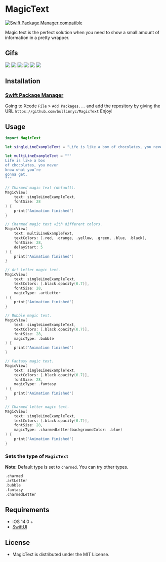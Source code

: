 # MagicText

[![Swift Package Manager compatible](https://img.shields.io/badge/SPM-compatible-brightgreen.svg)](https://github.com/apple/swift-package-manager)

Magic text is the perfect solution when you need to show a small amount of information in a pretty wrapper.

## Gifs
![](./charmed.gif) ![](./art-letter.gif) ![](./bubble.gif) ![](./fantasy.gif) ![](./charmed-letter.gif) ![](./charmed-color.gif)

## Installation
### [Swift Package Manager](https://swift.org/package-manager/)

Going to Xcode `File` > `Add Packages...` and add the repository by giving the URL `https://github.com/bullinnyc/MagicText`
Enjoy!

## Usage

```swift
import MagicText
```

```swift
let singleLineExampleText = "Life is like a box of chocolates, you never know what you’re gonna get."

let multiLineExampleText = """
Life is like a box
of chocolates, you never
know what you’re
gonna get.
"""

// Charmed magic text (default).
MagicView(
    text: singleLineExampleText,
    fontSize: 28
) {
    print("Animation finished")
}

// Charmed magic text with different colors.
MagicView(
    text: multiLineExampleText,
    textColors: [.red, .orange, .yellow, .green, .blue, .black],
    fontSize: 28,
    delayStart: 5
) {
    print("Animation finished")
}

// Art letter magic text.
MagicView(
    text: singleLineExampleText,
    textColors: [.black.opacity(0.7)],
    fontSize: 28,
    magicType: .artLetter
) {
    print("Animation finished")
}

// Bubble magic text.
MagicView(
    text: singleLineExampleText,
    textColors: [.black.opacity(0.7)],
    fontSize: 28,
    magicType: .bubble
) {
    print("Animation finished")
}

// Fantasy magic text.
MagicView(
    text: singleLineExampleText,
    textColors: [.black.opacity(0.7)],
    fontSize: 28,
    magicType: .fantasy
) {
    print("Animation finished")
}

// Charmed letter magic text.
MagicView(
    text: singleLineExampleText,
    textColors: [.black.opacity(0.7)],
    fontSize: 28,
    magicType: .charmedLetter(backgroundColor: .blue)
) {
    print("Animation finished")
}
```

### Sets the type of `MagicText`
**Note:** Default type is set to `charmed`. You can try other types.

```swift
.charmed
.artLetter
.bubble
.fantasy
.charmedLetter
```

## Requirements
- iOS 14.0 +
- [SwiftUI](https://developer.apple.com/xcode/swiftui/)

## License
- MagicText is distributed under the MIT License.

